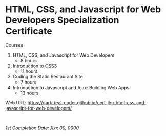 # HTML, CSS, and Javascript for Web Developers Specialization Certificate

Courses 

1. HTML, CSS, and Javascript for Web Developers
   - 8 hours
2. Introduction to CSS3
   - 11 hours
3. Coding the Static Restaurant Site
   - 7 hours
4. Introduction to Javascript and Ajax: Building Web Apps
   - 13 hours

Web URL: https://dark-teal-coder.github.io/cert-jhu-html-css-and-javascript-for-web-developers/

&nbsp;

*1st Completion Date: Xxx 00, 0000*&emsp;
